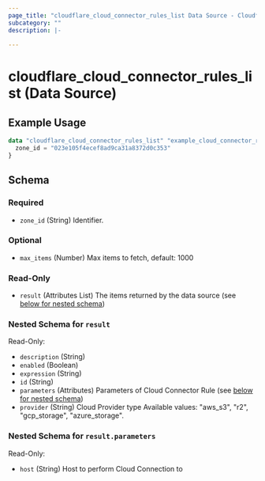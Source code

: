 ```yaml
---
page_title: "cloudflare_cloud_connector_rules_list Data Source - Cloudflare"
subcategory: ""
description: |-
  
---
```


# cloudflare_cloud_connector_rules_list (Data Source)



## Example Usage

```terraform
data "cloudflare_cloud_connector_rules_list" "example_cloud_connector_rules_list" {
  zone_id = "023e105f4ecef8ad9ca31a8372d0c353"
}
```

<!-- schema generated by tfplugindocs -->
## Schema

### Required

- `zone_id` (String) Identifier.

### Optional

- `max_items` (Number) Max items to fetch, default: 1000

### Read-Only

- `result` (Attributes List) The items returned by the data source (see [below for nested schema](#nestedatt--result))

<a id="nestedatt--result"></a>
### Nested Schema for `result`

Read-Only:

- `description` (String)
- `enabled` (Boolean)
- `expression` (String)
- `id` (String)
- `parameters` (Attributes) Parameters of Cloud Connector Rule (see [below for nested schema](#nestedatt--result--parameters))
- `provider` (String) Cloud Provider type
Available values: "aws_s3", "r2", "gcp_storage", "azure_storage".

<a id="nestedatt--result--parameters"></a>
### Nested Schema for `result.parameters`

Read-Only:

- `host` (String) Host to perform Cloud Connection to


